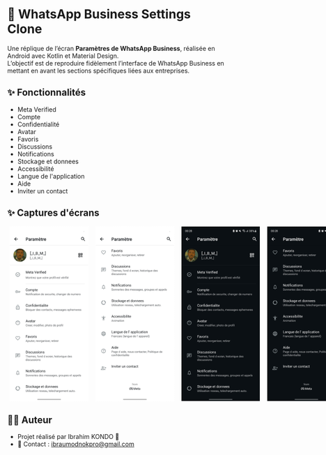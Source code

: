 # 📱 WhatsApp Business Settings Clone  

Une réplique de l’écran **Paramètres de WhatsApp Business**, réalisée en Android avec Kotlin et Material Design.  
L’objectif est de reproduire fidèlement l’interface de WhatsApp Business en mettant en avant les sections spécifiques liées aux entreprises.  

## ✨ Fonctionnalités  

- Meta Verified
- Compte
- Confidentialité
- Avatar
- Favoris
- Discussions
- Notifications
- Stockage et donnees
- Accessibilité
- Langue de l'application
- Aide
- Inviter un contact

## ✨ Captures d'écrans
<div style="display: flex; gap: 10px;"> 
    <img src="./screenshots/light_1_whatsapp_params.jpg" style="width: 180px; margin-left: 5px; border: 1px dashed white;" alt=""> 
    <img src="./screenshots/light_2_whatsapp_params.jpg" style="width: 180px; margin-left: 5px; border: 1px dashed white;" alt=""> 
    <img src="./screenshots/dark_1_whatsapp_params.jpg" style="width: 180px; margin-left: 5px; border: 1px dashed white;" alt=""> 
    <img src="./screenshots/dark_2_whatsapp_params.jpg" style="width: 180px; margin-left: 5px; border: 1px dashed white;" alt=""> 
</div> 

## 👨‍💻 Auteur
- Projet réalisé par Ibrahim KONDO 🚀
- 📧 Contact : ibraumodnokpro@gmail.com